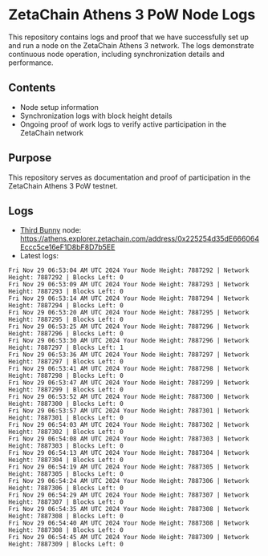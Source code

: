 # ZetaChain Athens 3 PoW Node Logs
This repository contains logs and proof that we have successfully set up and run a node on the ZetaChain Athens 3 network. The logs demonstrate continuous node operation, including synchronization details and performance.

## Contents
- Node setup information
- Synchronization logs with block height details
- Ongoing proof of work logs to verify active participation in the ZetaChain network

## Purpose
This repository serves as documentation and proof of participation in the ZetaChain Athens 3 PoW testnet.

## Logs

- [Third Bunny](https://thirdbunny.xyz/) node: https://athens.explorer.zetachain.com/address/0x225254d35dE666064Eccc5ce16eF1D8bF8D7b5EE
- Latest logs:
```
Fri Nov 29 06:53:04 AM UTC 2024 Your Node Height: 7887292 | Network Height: 7887292 | Blocks Left: 0
Fri Nov 29 06:53:09 AM UTC 2024 Your Node Height: 7887293 | Network Height: 7887293 | Blocks Left: 0
Fri Nov 29 06:53:14 AM UTC 2024 Your Node Height: 7887294 | Network Height: 7887294 | Blocks Left: 0
Fri Nov 29 06:53:20 AM UTC 2024 Your Node Height: 7887295 | Network Height: 7887295 | Blocks Left: 0
Fri Nov 29 06:53:25 AM UTC 2024 Your Node Height: 7887296 | Network Height: 7887296 | Blocks Left: 0
Fri Nov 29 06:53:30 AM UTC 2024 Your Node Height: 7887296 | Network Height: 7887297 | Blocks Left: 1
Fri Nov 29 06:53:36 AM UTC 2024 Your Node Height: 7887297 | Network Height: 7887297 | Blocks Left: 0
Fri Nov 29 06:53:41 AM UTC 2024 Your Node Height: 7887298 | Network Height: 7887298 | Blocks Left: 0
Fri Nov 29 06:53:47 AM UTC 2024 Your Node Height: 7887299 | Network Height: 7887299 | Blocks Left: 0
Fri Nov 29 06:53:52 AM UTC 2024 Your Node Height: 7887300 | Network Height: 7887300 | Blocks Left: 0
Fri Nov 29 06:53:57 AM UTC 2024 Your Node Height: 7887301 | Network Height: 7887301 | Blocks Left: 0
Fri Nov 29 06:54:03 AM UTC 2024 Your Node Height: 7887302 | Network Height: 7887302 | Blocks Left: 0
Fri Nov 29 06:54:08 AM UTC 2024 Your Node Height: 7887303 | Network Height: 7887303 | Blocks Left: 0
Fri Nov 29 06:54:13 AM UTC 2024 Your Node Height: 7887304 | Network Height: 7887304 | Blocks Left: 0
Fri Nov 29 06:54:19 AM UTC 2024 Your Node Height: 7887305 | Network Height: 7887305 | Blocks Left: 0
Fri Nov 29 06:54:24 AM UTC 2024 Your Node Height: 7887306 | Network Height: 7887306 | Blocks Left: 0
Fri Nov 29 06:54:29 AM UTC 2024 Your Node Height: 7887307 | Network Height: 7887307 | Blocks Left: 0
Fri Nov 29 06:54:35 AM UTC 2024 Your Node Height: 7887308 | Network Height: 7887308 | Blocks Left: 0
Fri Nov 29 06:54:40 AM UTC 2024 Your Node Height: 7887308 | Network Height: 7887308 | Blocks Left: 0
Fri Nov 29 06:54:45 AM UTC 2024 Your Node Height: 7887309 | Network Height: 7887309 | Blocks Left: 0
```

